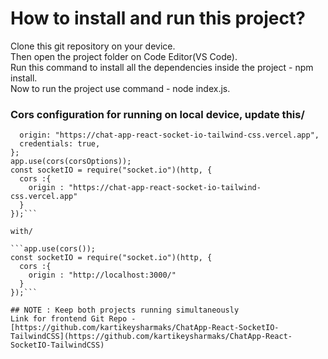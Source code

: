 # How to install and run this project?

Clone this git repository on your device.\
Then open the project folder on Code Editor(VS Code).\
Run this command to install all the dependencies inside the project - npm install.\
Now to run the project use command - node index.js.

### Cors configuration for running  on local device, update this/ 

```const corsOptions = {
  origin: "https://chat-app-react-socket-io-tailwind-css.vercel.app",
  credentials: true,
};
app.use(cors(corsOptions));
const socketIO = require("socket.io")(http, {
  cors :{
    origin : "https://chat-app-react-socket-io-tailwind-css.vercel.app"
  }
});```

with/

```app.use(cors());
const socketIO = require("socket.io")(http, {
  cors :{
    origin : "http://localhost:3000/"
  }
});```

## NOTE : Keep both projects running simultaneously
Link for frontend Git Repo - [https://github.com/kartikeysharmaks/ChatApp-React-SocketIO-TailwindCSS](https://github.com/kartikeysharmaks/ChatApp-React-SocketIO-TailwindCSS)
